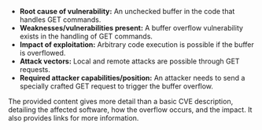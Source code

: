 - **Root cause of vulnerability:** An unchecked buffer in the code that handles GET commands.
- **Weaknesses/vulnerabilities present:** A buffer overflow vulnerability exists in the handling of GET commands.
- **Impact of exploitation:**  Arbitrary code execution is possible if the buffer is overflowed.
- **Attack vectors:** Local and remote attacks are possible through GET requests.
- **Required attacker capabilities/position:** An attacker needs to send a specially crafted GET request to trigger the buffer overflow.

The provided content gives more detail than a basic CVE description, detailing the affected software, how the overflow occurs, and the impact. It also provides links for more information.